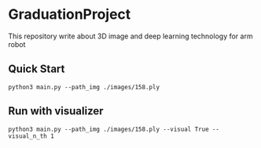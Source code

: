 # GraduationProject
This repository write about 3D image and deep learning technology for arm robot
## Quick Start
    python3 main.py --path_img ./images/158.ply
## Run with visualizer
    python3 main.py --path_img ./images/158.ply --visual True --visual_n_th 1

